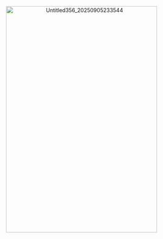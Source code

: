 <div align="center"><img width="400" height="600" alt="Untitled356_20250905233544" src="https://github.com/user-attachments/assets/764f3a7b-f848-417d-8c20-56cbc1a3173f" />
